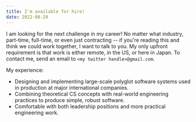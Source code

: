```yaml
---
title: I'm available for hire!
date: 2022-08-20
---
```


I am looking for the next challenge in my career!
No matter what industry, part-time, full-time, or even just contracting -- if you're reading this and think we could work together, I want to talk to you.
My only upfront requirement is that work is either remote, in the US, or here in Japan.
To contact me, send an email to `<my twitter handle>@gmail.com`.

My experience:

- Designing and implementing large-scale polyglot software systems used in production at major international companies.
- Combining theoretical CS concepts with real-world engineering practices to produce simple, robust software.
- Comfortable with both leadership positions and more practical engineering work.
